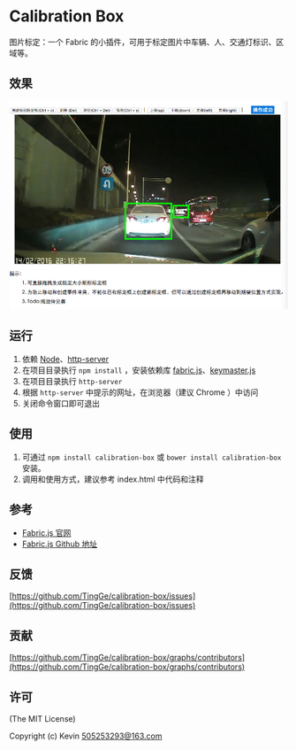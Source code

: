 # Calibration Box

图片标定：一个 Fabric 的小插件，可用于标定图片中车辆、人、交通灯标识、区域等。

## 效果

![](./assets/calibrationbox.png)

## 运行

1. 依赖 [Node](https://nodejs.org/)、[http-server](https://github.com/indexzero/http-server)
2. 在项目目录执行 `npm install` ，安装依赖库 [fabric.js](https://github.com/kangax/fabric.js/)、[keymaster.js](https://github.com/madrobby/keymaster) 
3. 在项目目录执行 `http-server`
4. 根据 `http-server` 中提示的网址，在浏览器（建议 Chrome ）中访问
5. 关闭命令窗口即可退出

## 使用

1. 可通过 `npm install calibration-box` 或 `bower install calibration-box` 安装。
2. 调用和使用方式，建议参考 index.html 中代码和注释


## 参考

- [Fabric.js 官网](http://fabricjs.com/)
- [Fabric.js Github 地址](https://github.com/kangax/fabric.js/)

## 反馈

[https://github.com/TingGe/calibration-box/issues](https://github.com/TingGe/calibration-box/issues)

## 贡献

[https://github.com/TingGe/calibration-box/graphs/contributors](https://github.com/TingGe/calibration-box/graphs/contributors)

## 许可

(The MIT License)

Copyright (c)  Kevin [505253293@163.com](mailto:505253293@163.com)

